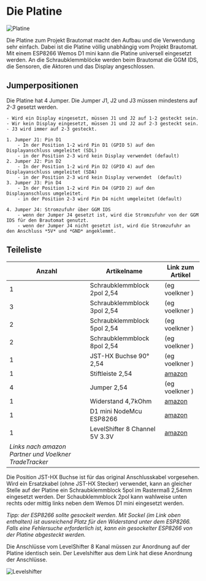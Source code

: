 # Die Platine

![Platine](../docs/img/Platine.jpg)

Die Platine zum Projekt Brautomat macht den Aufbau und die Verwendung sehr einfach. Dabei ist die Platine völlig unabhängig vom Projekt Brautomat. Mit einem ESP8266 Wemos D1 mini kann die Platine universell eingesetzt werden. An die Schraubklemmblöcke werden beim Brautomat die GGM IDS, die Sensoren, die Aktoren und das Display angeschlossen.

## Jumperpositionen

Die Platine hat 4 Jumper. Die Jumper J1, J2 und J3 müssen mindestens auf _2-3_ gesetzt werden.

```Jumpereinstellung Kurzform
- Wird ein Display eingesetzt, müssen J1 und J2 auf 1-2 gesteckt sein. 
- Wir kein Display eingesetzt, müssen J1 und J2 auf 2-3 gesteckt sein. 
- J3 wird immer auf 2-3 gesteckt.

1. Jumper J1: Pin D1 
    - In der Position 1-2 wird Pin D1 (GPIO 5) auf den Displayanschluss umgeleitet (SDL)
    - in der Position 2-3 wird kein Display verwendet (default)
2. Jumper J2: Pin D2
    - In der Position 1-2 wird Pin D2 (GPIO 4) auf den Displayanschluss umgeleitet (SDA)
    - in der Position 2-3 wird kein Display verwendet  (default)
3. Jumper J3: Pin D4
    - In der Position 1-2 wird Pin D4 (GPIO 2) auf den Displayanschluss umgeleitet.
    - in der Position 2-3 wird Pin D4 nicht umgeleitet (default)

4. Jumper J4: Stromzufuhr über GGM IDS
    - wenn der Jumper J4 gesetzt ist, wird die Stromzufuhr von der GGM IDS für den Brautomat genutzt.
    - wenn der Jumper J4 nicht gesetzt ist, wird die Stromzufuhr an den Anschluss *5V* und *GND* angeklemmt.
```

## Teileliste

| Anzahl                                                | Artikelname                    | Link zum Artikel                  |
| ----------------------------------------------------- | ------------------------------ | --------------------------------- |
| 1                                                     | Schraubklemmblock 2pol 2,54    | (eg voelkner )                    |
| 3                                                     | Schraubklemmblock 3pol 2,54    | (eg voelkner )                    |
| 2                                                     | Schraubklemmblock 5pol 2,54    | (eg voelkner )                    |
| 2                                                     | Schraubklemmblock 8pol 2,54    | (eg voelkner )                    |
| 1                                                     | JST-HX Buchse 90° 2,54         | (eg voelkner )                    |
| 1                                                     | Stiftleiste 2,54               | [amazon](https://amzn.to/40Q8Nbv) |
| 4                                                     | Jumper 2,54                    | (eg voelkner )                    |
| 1                                                     | Widerstand 4,7kOhm             | [amazon](https://amzn.to/40OLPBA) |
| 1                                                     | D1 mini NodeMcu ESP8266        | [amazon](https://amzn.to/3RWwyL5) |
| 1                                                     | LevelShifter 8 Channel 5V 3.3V | [amazon](https://amzn.to/3xjkN7S) |
| _Links nach amazon Partner und Voelkner TradeTracker_ |                                |                                   |

Die Position JST-HX Buchse ist für das original Anschlusskabel vorgesehen. Wird ein Ersatzkabel (ohne JST-HX Stecker) verwendet, kann an gleicher Stelle auf der Platine ein Schraubklemmblock 5pol im Rastermaß 2,54mm eingesetzt werden. Der Schaubklemmblock 2pol kann wahlweise unten rechts oder mittig links neben dem Wemos D1 mini eingesetzt werden.

_Tipp:_ _der ESP8266 sollte gesockelt werden. Mit Sockel (im Link oben enthalten) ist ausreichend Platz für den Widerstand unter dem ESP8266. Falls eine Fehlersuche erforderlich ist, kann ein gesockelter ESP8266 von der Platine abgesteckt werden._

Die Anschlüsse vom LevelShifter 8 Kanal müssen zur Anordnung auf der Platine identisch sein. Der Levelshifter aus dem Link hat diese Anordnung der Anschlüsse.

![Levelshifter](../docs/img/Levelshifter.jpg)
